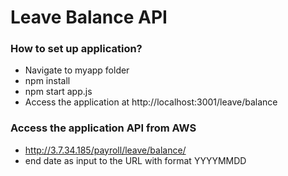 # Leave Balance API #

### How to set up application? ###

* Navigate to myapp folder
* npm install
* npm start app.js
* Access the application at http://localhost:3001/leave/balance

### Access the application API from AWS ###

* http://3.7.34.185/payroll/leave/balance/<end date>
* end date as input to the URL with format YYYYMMDD

